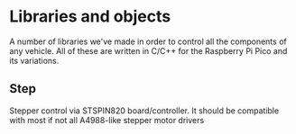 # Libraries and objects

A number of libraries we've made in order to control all the components of any vehicle. All of these are written in C/C++ for the Raspberry Pi Pico and its variations.

## Step

Stepper control via STSPIN820 board/controller. It should be compatible with most if not all A4988-like stepper motor drivers
